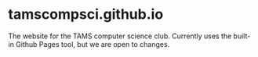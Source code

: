 tamscompsci.github.io
=====================
The website for the TAMS computer science club. Currently uses the built-in Github Pages tool, but we are open to changes.
